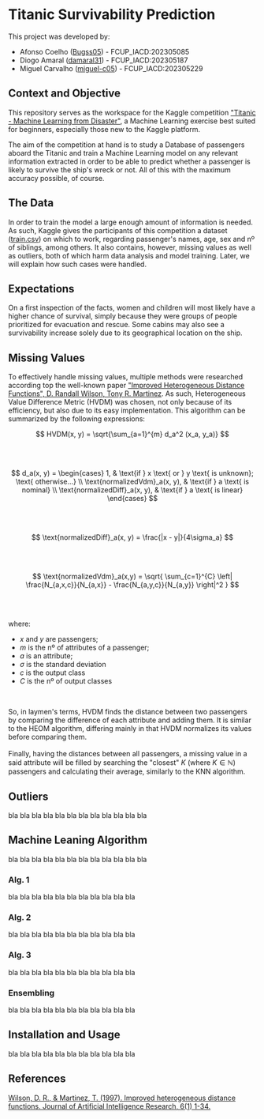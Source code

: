 # Titanic Survivability Prediction

This project was developed by:
* Afonso Coelho ([Bugss05](https://github.com/Bugss05)) - FCUP_IACD:202305085
* Diogo Amaral ([damaral31](https://github.com/damaral31)) - FCUP_IACD:202305187
* Miguel Carvalho ([miguel-c05](https://github.com/miguel-c05)) - FCUP_IACD:202305229

## Context and Objective
This repository serves as the workspace for the Kaggle competition ["Titanic - Machine Learning from Disaster"](https://www.kaggle.com/competitions/titanic), a Machine Learning exercise best suited for beginners, especially those new to the Kaggle platform.

The aim of the competition at hand is to study a Database of passengers aboard the Titanic and train a Machine Learning model on any relevant information extracted in order to be able to predict whether a passenger is likely to survive the ship's wreck or not. All of this with the maximum accuracy possible, of course.

## The Data
In order to train the model a large enough amount of information is needed. As such, Kaggle gives the participants of this competition a dataset ([train.csv]()) on which to work, regarding passenger's names, age, sex and nº of siblings, among others. It also contains, however, missing values as well as outliers, both of which harm data analysis and model training. Later, we will explain how such cases were handled.

## Expectations
On a first inspection of the facts, women and children will most likely have a higher chance of survival, simply because they were groups of people prioritized for evacuation and rescue. Some cabins may also see a survivability increase solely due to its geographical location on the ship.

## Missing Values
To effectively handle missing values, multiple methods were researched according top the well-known paper ["Improved Heterogeneous Distance Functions", D. Randall Wilson, Tony R. Martinez](https://www.jair.org/index.php/jair/article/view/10182/24168). As such, Heterogeneous  Value  Difference  Metric (HVDM) was chosen, not only because of its efficiency, but also due to its easy implementation. This algorithm can be summarized by the following expressions:

$$
HVDM(x, y) = \sqrt{\sum_{a=1}^{m} d_a^2 (x_a, y_a)}
$$

<br><br>

$$
d_a(x, y) = 
\begin{cases} 
1, & \text{if } x \text{ or } y \text{ is unknown}; \text{ otherwise...} \\ 
\text{normalizedVdm}_a(x, y), & \text{if } a \text{ is nominal} \\ 
\text{normalizedDiff}_a(x, y), & \text{if } a \text{ is linear}
\end{cases}
$$

<br><br>

$$
\text{normalizedDiff}_a(x, y) = \frac{|x - y|}{4\sigma_a}
$$

<br><br>

$$
\text{normalizedVdm}_a(x,y) = \sqrt{ \sum_{c=1}^{C} \left| \frac{N_{a,x,c}}{N_{a,x}} - \frac{N_{a,y,c}}{N_{a,y}} \right|^2 }
$$

<br><br>

where:
* $x$ and $y$ are passengers;
* $m$ is the nº of attributes of a passenger;
* $a$ is an attribute;
* $\sigma$ is the standard deviation
* $c$ is the output class
* $C$ is the nº of output classes

<br>

So, in laymen's terms, HVDM finds the distance between two passengers by comparing the difference of each attribute and adding them. It is similar to the HEOM algorithm, differing mainly in that HVDM normalizes its values before comparing them.
<br><br>
Finally, having the distances between all passengers, a missing value in a said attribute will be filled by searching the "closest" $K$ (where $K \in \mathbb{N}$) passengers and calculating their average, similarly to the KNN algorithm.

## Outliers
bla bla bla bla bla bla bla bla bla bla bla bla


## Machine Leaning Algorithm
bla bla bla bla bla bla bla bla bla bla bla bla

### Alg. 1
bla bla bla bla bla bla bla bla bla bla bla

### Alg. 2
bla bla bla bla bla bla bla bla bla bla bla

### Alg. 3
bla bla bla bla bla bla bla bla bla bla bla

### Ensembling
bla bla bla bla bla bla bla bla bla bla bla


## Installation and Usage
bla bla bla bla bla bla bla bla bla bla bla


## References
[Wilson, D. R., & Martinez, T. (1997). Improved heterogeneous distance functions. Journal of Artificial Intelligence Research, 6(1) 1-34.](https://jair.org/index.php/jair/article/view/10182)